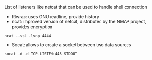 List of listeners like netcat that can be used to handle shell connection
- Rlwrap: uses GNU readline, provide history
- ncat: improved version of netcat, distributed by the NMAP project, provides encryption
```shell-session
ncat --ssl -lvnp 4444
```
- Socat: allows to create a socket between two data sources
```shell-session
socat -d -d TCP-LISTEN:443 STDOUT
```
